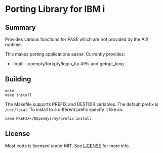 # Porting Library for IBM i

## Summary

Provides various functions for PASE which are not provided by the AIX runtime.

This makes porting applications easier. Currently provides:

- libutil - openpty/forkpty/login_tty APIs and getopt_long

## Building

    make
    make install

The Makefile supports PREFIX and DESTDIR variables. The default prefix is `/usr/local`. To install to a different prefix specify it like so:

    make PREFIX=/QOpenSys/my/prefix install

## License
Most code is licensed under MIT. See [LICENSE](LICENSE) for more info.
